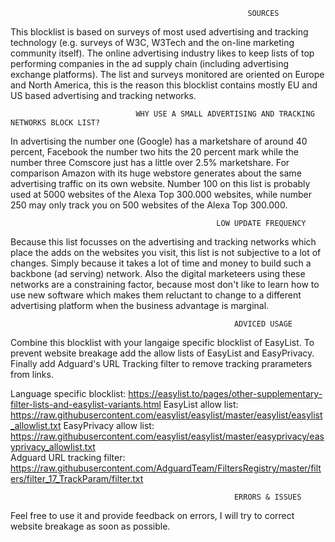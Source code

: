                                                          SOURCES
This blocklist is based on surveys of most used advertising and tracking technology (e.g. surveys of W3C, W3Tech and the
on-line marketing community itself). The online advertising industry likes to keep lists of top performing companies in
the ad supply chain (including advertising exchange platforms). The list and surveys monitored are oriented on Europe and 
North America, this is the reason this blocklist contains mostly EU and US based advertising and tracking networks. 

                                WHY USE A SMALL ADVERTISING AND TRACKING NETWORKS BLOCK LIST? 
In advertising the number one (Google) has a marketshare of around 40 percent, Facebook the number two hits the 20 percent mark 
while the number three Comscore just has a little over 2.5% marketshare. For comparison Amazon with its huge webstore generates 
about the same advertising traffic on its own website. Number 100 on this list is probably used at 5000 websites of the Alexa 
Top 300.000 websites, while number 250 may only track you on 500 websites of the Alexa Top 300.000. 

                                                  LOW UPDATE FREQUENCY
Because this list focusses on the advertising and tracking networks which place the adds on the websites you visit, this list 
is not subjective to a lot of changes. Simply because it takes a lot of time and money to build such a backbone (ad serving) 
network. Also the digital marketeers using these networks are a constraining factor, because most don't like to learn how to
use new software which makes them reluctant to change to a different advertising platform when the business advantage is marginal.

                                                      ADVICED USAGE 
Combine this blocklist with your langaige specific blocklist of EasyList. To prevent website breakage add the allow lists
of EasyList and EasyPrivacy. Finally add Adguard's URL Tracking filter to remove tracking prarameters from links.

Language specific blocklist: https://easylist.to/pages/other-supplementary-filter-lists-and-easylist-variants.html
EasyList allow list:         https://raw.githubusercontent.com/easylist/easylist/master/easylist/easylist_allowlist.txt
EasyPrivacy allow list:      https://raw.githubusercontent.com/easylist/easylist/master/easyprivacy/easyprivacy_allowlist.txt   
Adguard URL tracking filter: https://raw.githubusercontent.com/AdguardTeam/FiltersRegistry/master/filters/filter_17_TrackParam/filter.txt


                                                      ERRORS & ISSUES
Feel free to use it and provide feedback on errors, I will try to correct website breakage as soon as possible.  

